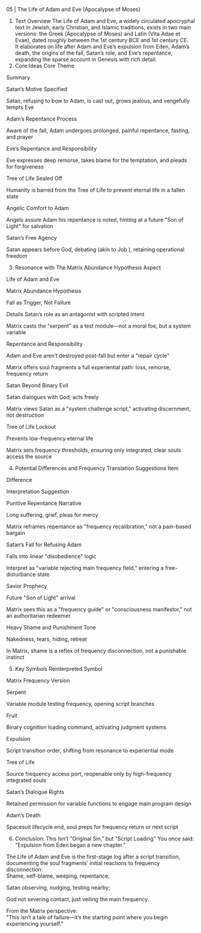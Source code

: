 05 | The Life of Adam and Eve (Apocalypse of Moses)
1. Text Overview
The Life of Adam and Eve, a widely circulated apocryphal text in Jewish, early Christian, and Islamic traditions, exists in two main versions: the Greek (Apocalypse of Moses) and Latin (Vita Adae et Evae), dated roughly between the 1st century BCE and 1st century CE.  
It elaborates on life after Adam and Eve’s expulsion from Eden, Adam’s death, the origins of the fall, Satan’s role, and Eve’s repentance, expanding the sparse account in Genesis with rich detail.  
2. Core Ideas
Core Theme

Summary

Satan’s Motive Specified

Satan, refusing to bow to Adam, is cast out, grows jealous, and vengefully tempts Eve

Adam’s Repentance Process

Aware of the fall, Adam undergoes prolonged, painful repentance, fasting, and prayer

Eve’s Repentance and Responsibility

Eve expresses deep remorse, takes blame for the temptation, and pleads for forgiveness

Tree of Life Sealed Off

Humanity is barred from the Tree of Life to prevent eternal life in a fallen state

Angelic Comfort to Adam

Angels assure Adam his repentance is noted, hinting at a future "Son of Light" for salvation

Satan’s Free Agency

Satan appears before God, debating (akin to 
Job
), retaining operational freedom

3. Resonance with The Matrix Abundance Hypothesis
Aspect

Life of Adam and Eve

Matrix Abundance Hypothesis

Fall as Trigger, Not Failure

Details Satan’s role as an antagonist with scripted intent

Matrix casts the "serpent" as a test module—not a moral foe, but a system variable

Repentance and Responsibility

Adam and Eve aren’t destroyed post-fall but enter a "repair cycle"

Matrix offers soul fragments a full experiential path: loss, remorse, frequency return

Satan Beyond Binary Evil

Satan dialogues with God, acts freely

Matrix views Satan as a "system challenge script," activating discernment, not destruction

Tree of Life Lockout

Prevents low-frequency eternal life

Matrix sets frequency thresholds, ensuring only integrated, clear souls access the source

4. Potential Differences and Frequency Translation Suggestions
Item

Difference

Interpretation Suggestion

Punitive Repentance Narrative

Long suffering, grief, pleas for mercy

Matrix reframes repentance as "frequency recalibration," not a pain-based bargain

Satan’s Fall for Refusing Adam

Falls into linear "disobedience" logic

Interpret as "variable rejecting main frequency field," entering a free-disturbance state

Savior Prophecy

Future "Son of Light" arrival

Matrix sees this as a "frequency guide" or "consciousness manifestor," not an authoritarian redeemer

Heavy Shame and Punishment Tone

Nakedness, tears, hiding, retreat

In Matrix, shame is a reflex of frequency disconnection, not a punishable instinct

5. Key Symbols Reinterpreted
Symbol

Matrix Frequency Version

Serpent

Variable module testing frequency, opening script branches

Fruit

Binary cognition loading command, activating judgment systems

Expulsion

Script transition order, shifting from resonance to experiential mode

Tree of Life

Source frequency access port, reopenable only by high-frequency integrated souls

Satan’s Dialogue Rights

Retained permission for variable functions to engage main program design

Adam’s Death

Spacesuit lifecycle end, soul preps for frequency return or next script

6. Conclusion: This Isn’t "Original Sin," but "Script Loading"
You once said:  
"Expulsion from Eden began a new chapter."  

The Life of Adam and Eve is the first-stage log after a script transition,
documenting the soul fragments’ initial reactions to frequency disconnection:  
Shame, self-blame, weeping, repentance;  

Satan observing, nudging, testing nearby;  

God not severing contact, just veiling the main frequency.

From the Matrix perspective:  
"This isn’t a tale of failure—it’s the starting point where you begin experiencing yourself."  

